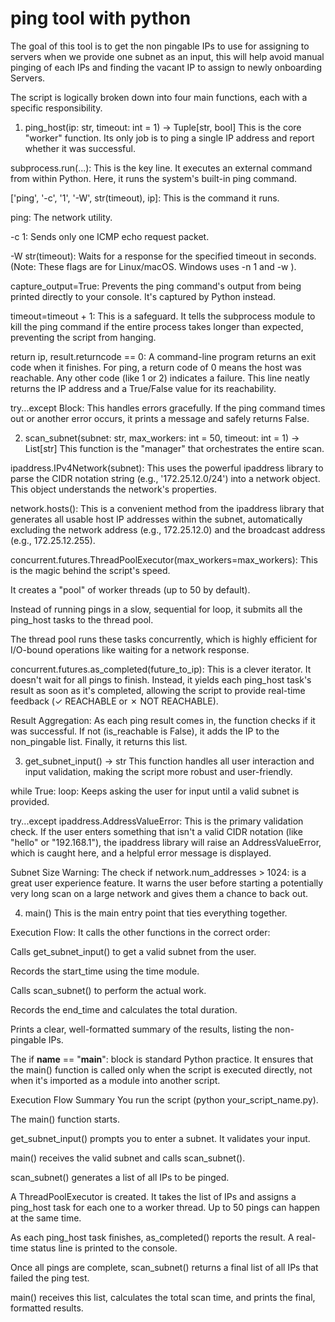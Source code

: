 # ping tool with python

The goal of this tool is to get the non pingable IPs to use for assigning to servers when we provide one subnet as an input, this will help avoid manual pinging of each IPs and finding the vacant IP to assign to newly onboarding Servers.

The script is logically broken down into four main functions, each with a specific responsibility.

1. ping_host(ip: str, timeout: int = 1) -> Tuple[str, bool]
This is the core "worker" function. Its only job is to ping a single IP address and report whether it was successful.

subprocess.run(...): This is the key line. It executes an external command from within Python. Here, it runs the system's built-in ping command.

['ping', '-c', '1', '-W', str(timeout), ip]: This is the command it runs.

ping: The network utility.

-c 1: Sends only one ICMP echo request packet.

-W str(timeout): Waits for a response for the specified timeout in seconds. (Note: These flags are for Linux/macOS. Windows uses -n 1 and -w <milliseconds>).

capture_output=True: Prevents the ping command's output from being printed directly to your console. It's captured by Python instead.

timeout=timeout + 1: This is a safeguard. It tells the subprocess module to kill the ping command if the entire process takes longer than expected, preventing the script from hanging.

return ip, result.returncode == 0: A command-line program returns an exit code when it finishes. For ping, a return code of 0 means the host was reachable. Any other code (like 1 or 2) indicates a failure. This line neatly returns the IP address and a True/False value for its reachability.

try...except Block: This handles errors gracefully. If the ping command times out or another error occurs, it prints a message and safely returns False.

2. scan_subnet(subnet: str, max_workers: int = 50, timeout: int = 1) -> List[str]
This function is the "manager" that orchestrates the entire scan.

ipaddress.IPv4Network(subnet): This uses the powerful ipaddress library to parse the CIDR notation string (e.g., '172.25.12.0/24') into a network object. This object understands the network's properties.

network.hosts(): This is a convenient method from the ipaddress library that generates all usable host IP addresses within the subnet, automatically excluding the network address (e.g., 172.25.12.0) and the broadcast address (e.g., 172.25.12.255).

concurrent.futures.ThreadPoolExecutor(max_workers=max_workers): This is the magic behind the script's speed.

It creates a "pool" of worker threads (up to 50 by default).

Instead of running pings in a slow, sequential for loop, it submits all the ping_host tasks to the thread pool.

The thread pool runs these tasks concurrently, which is highly efficient for I/O-bound operations like waiting for a network response.

concurrent.futures.as_completed(future_to_ip): This is a clever iterator. It doesn't wait for all pings to finish. Instead, it yields each ping_host task's result as soon as it's completed, allowing the script to provide real-time feedback (✓ REACHABLE or ✗ NOT REACHABLE).

Result Aggregation: As each ping result comes in, the function checks if it was successful. If not (is_reachable is False), it adds the IP to the non_pingable list. Finally, it returns this list.

3. get_subnet_input() -> str
This function handles all user interaction and input validation, making the script more robust and user-friendly.

while True: loop: Keeps asking the user for input until a valid subnet is provided.

try...except ipaddress.AddressValueError: This is the primary validation check. If the user enters something that isn't a valid CIDR notation (like "hello" or "192.168.1"), the ipaddress library will raise an AddressValueError, which is caught here, and a helpful error message is displayed.

Subnet Size Warning: The check if network.num_addresses > 1024: is a great user experience feature. It warns the user before starting a potentially very long scan on a large network and gives them a chance to back out.

4. main()
This is the main entry point that ties everything together.

Execution Flow: It calls the other functions in the correct order:

Calls get_subnet_input() to get a valid subnet from the user.

Records the start_time using the time module.

Calls scan_subnet() to perform the actual work.

Records the end_time and calculates the total duration.

Prints a clear, well-formatted summary of the results, listing the non-pingable IPs.

The if __name__ == "__main__": block is standard Python practice. It ensures that the main() function is called only when the script is executed directly, not when it's imported as a module into another script.

Execution Flow Summary
You run the script (python your_script_name.py).

The main() function starts.

get_subnet_input() prompts you to enter a subnet. It validates your input.

main() receives the valid subnet and calls scan_subnet().

scan_subnet() generates a list of all IPs to be pinged.

A ThreadPoolExecutor is created. It takes the list of IPs and assigns a ping_host task for each one to a worker thread. Up to 50 pings can happen at the same time.

As each ping_host task finishes, as_completed() reports the result. A real-time status line is printed to the console.

Once all pings are complete, scan_subnet() returns a final list of all IPs that failed the ping test.

main() receives this list, calculates the total scan time, and prints the final, formatted results.
